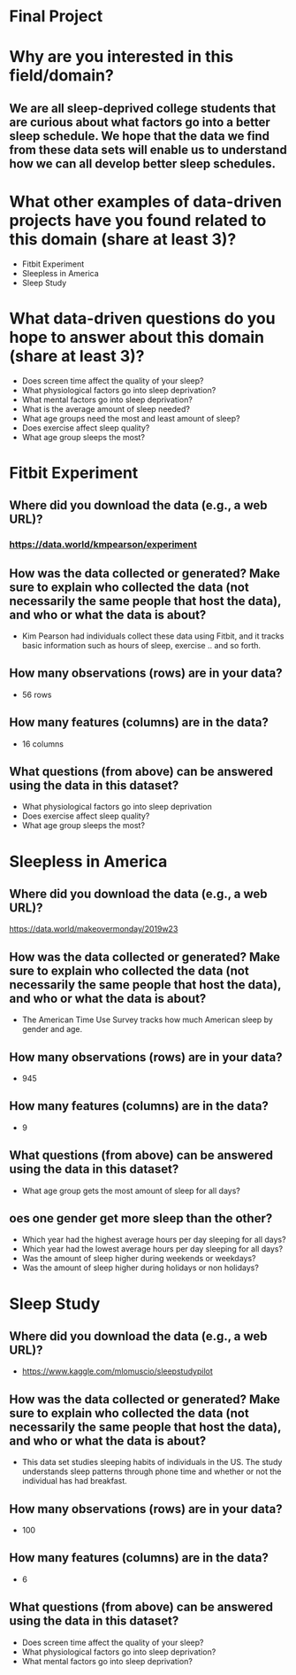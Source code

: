 # Final Project

# Why are you interested in this field/domain?
## We are all sleep-deprived college students that are curious about what factors go into a better sleep schedule. We hope that the data we find from these data sets will enable us to understand how we can all develop better sleep schedules.

# What other examples of data-driven projects have you found related to this domain (share at least 3)?
- Fitbit Experiment
- Sleepless in America
- Sleep Study

# What data-driven questions do you hope to answer about this domain (share at least 3)?
- Does screen time affect the quality of your sleep?
- What physiological factors go into sleep deprivation?
- What mental factors go into sleep deprivation?
- What is the average amount of sleep needed?
- What age groups need the most and least amount of sleep?
- Does exercise affect sleep quality?
- What age group sleeps the most?

# Fitbit Experiment

## Where did you download the data (e.g., a web URL)?
### https://data.world/kmpearson/experiment

## How was the data collected or generated? Make sure to explain who collected the data (not necessarily the same people that host the data), and who or what the data is about?
- Kim Pearson had individuals collect these data using Fitbit, and it tracks basic information such as hours of sleep, exercise .. and so forth.  
## How many observations (rows) are in your data?
- 56 rows
## How many features (columns) are in the data?
- 16 columns
## What questions (from above) can be answered using the data in this dataset?
- What physiological factors go into sleep deprivation
- Does exercise affect sleep quality?
- What age group sleeps the most?

# Sleepless in America
## Where did you download the data (e.g., a web URL)?
https://data.world/makeovermonday/2019w23
## How was the data collected or generated? Make sure to explain who collected the data (not necessarily the same people that host the data), and who or what the data is about?
- The American Time Use Survey tracks how much American sleep by gender and age.
## How many observations (rows) are in your data?
- 945
## How many features (columns) are in the data?
- 9
## What questions (from above) can be answered using the data in this dataset?
- What age group gets the most amount of sleep for all days?
## oes one gender get more sleep than the other?
- Which year had the highest average hours per day sleeping for all days?
- Which year had the lowest average hours per day sleeping for all days?
- Was the amount of sleep higher during weekends or weekdays?
- Was the amount of sleep higher during holidays or non holidays?

# Sleep Study
## Where did you download the data (e.g., a web URL)?
- https://www.kaggle.com/mlomuscio/sleepstudypilot
## How was the data collected or generated? Make sure to explain who collected the data (not necessarily the same people that host the data), and who or what the data is about?
- This data set studies sleeping habits of individuals in the US. The study understands sleep patterns through phone time and whether or not the individual has had breakfast.
## How many observations (rows) are in your data?
- 100
## How many features (columns) are in the data?
- 6
## What questions (from above) can be answered using the data in this dataset?
- Does screen time affect the quality of your sleep?
- What physiological factors go into sleep deprivation?
- What mental factors go into sleep deprivation?
